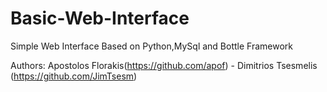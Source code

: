 # Basic-Web-Interface
Simple Web Interface Based on Python,MySql and Bottle Framework

Authors: Apostolos Florakis(https://github.com/apof) - Dimitrios Tsesmelis (https://github.com/JimTsesm)

